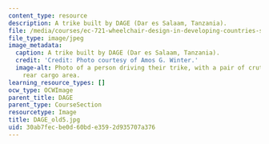 ```yaml
---
content_type: resource
description: A trike built by DAGE (Dar es Salaam, Tanzania).
file: /media/courses/ec-721-wheelchair-design-in-developing-countries-spring-2009/30ab7fecbe0d60bde3592d935707a376_DAGE_old5.jpg
file_type: image/jpeg
image_metadata:
  caption: A trike built by DAGE (Dar es Salaam, Tanzania).
  credit: 'Credit: Photo courtesy of Amos G. Winter.'
  image-alt: Photo of a person driving their trike, with a pair of crutches in the
    rear cargo area.
learning_resource_types: []
ocw_type: OCWImage
parent_title: DAGE
parent_type: CourseSection
resourcetype: Image
title: DAGE_old5.jpg
uid: 30ab7fec-be0d-60bd-e359-2d935707a376
---
```

